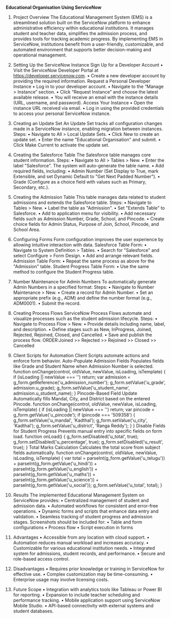 **Educational Organisation Using ServiceNow**

1. Project Overview
The Educational Management System (EMS) is a streamlined solution built on the ServiceNow platform to enhance administrative efficiency within educational institutions. It manages student and teacher data, simplifies the admission process, and provides tools for tracking academic progress. By implementing EMS in ServiceNow, institutions benefit from a user-friendly, customizable, and automated environment that supports better decision-making and operational management.

2. Setting Up the ServiceNow Instance
Sign Up for a Developer Account
•	Visit the ServiceNow Developer Portal at https://developer.servicenow.com.
•	Create a new developer account by providing the required information.
Request a Personal Developer Instance
•	Log in to your developer account.
•	Navigate to the “Manage > Instance” section.
•	Click “Request Instance” and choose the latest available release.
•	You will receive an email with the instance details (URL, username, and password).
Access Your Instance
•	Open the instance URL received via email.
•	Log in using the provided credentials to access your personal ServiceNow instance.
 
3. Creating an Update Set
An Update Set tracks all configuration changes made in a ServiceNow instance, enabling migration between instances.
Steps:
•	Navigate to All > Local Update Sets.
•	Click New to create an update set.
•	Enter the name "Educational Organisation" and submit.
•	Click Make Current to activate the update set.
 

4. Creating the Salesforce Table
The Salesforce table manages core student information.
Steps:
•	Navigate to All > Tables > New.
•	Enter the label "Salesforce". The system will auto-generate the table name.
•	Add required fields, including:
•	Admin Number (Set Display to True, mark Extensible, and set Dynamic Default to "Get Next Padded Number").
•	Grade (Configure as a choice field with values such as Primary, Secondary, etc.).
 

5. Creating the Admission Table
This table manages data related to student admissions and extends the Salesforce table.
Steps:
•	Navigate to Tables > New.
•	Label the table as "Admission".
•	Set "Extends Table" to Salesforce.
•	Add to application menu for visibility.
•	Add necessary fields such as Admission Number, Grade, School, and Pincode.
•	Create choice fields for Admin Status, Purpose of Join, School, Pincode, and School Area.
 

6. Configuring Forms
Form configuration improves the user experience by allowing intuitive interaction with data.
Salesforce Table Form:
•	Navigate to System Definition > Tables.
•	Search for "Salesforce" and select Configure > Form Design.
•	Add and arrange relevant fields.
Admission Table Form:
•	Repeat the same process as above for the "Admission" table.
Student Progress Table Form:
•	Use the same method to configure the Student Progress table.

7. Number Maintenance for Admin Numbers
To automatically generate Admin Numbers in a specified format:
Steps:
•	Navigate to Number Maintenance > New.
•	Create a record for Admin Number.
•	Set an appropriate prefix (e.g., ADM) and define the number format (e.g., ADM0001).
•	Submit the record.
 
8. Creating Process Flows
ServiceNow Process Flows automate and visualize processes such as the student admission lifecycle.
Steps:
•	Navigate to Process Flow > New.
•	Provide details including name, label, and description.
•	Define stages such as New, InProgress, Joined, Rejected, Rejoined, Closed, and Cancelled.
•	Save and publish the process flow.
ORDER:Joined >> Rejected >> Rejoined >> Closed >> Cancelled

9. Client Scripts for Automation
Client Scripts automate actions and enforce form behavior.
Auto-Populate Admission Fields
Populates fields like Grade and Student Name when Admission Number is selected.
function onChange(control, oldValue, newValue, isLoading, isTemplate) {
   if (isLoading || newValue === '') return;
   var admission = g_form.getReference('u_admission_number');
   g_form.setValue('u_grade', admission.u_grade);
   g_form.setValue('u_student_name', admission.u_student_name);
}
Pincode-Based Field Update
Automatically fills Mandal, City, and District based on the entered Pincode.
function onChange(control, oldValue, newValue, isLoading, isTemplate) {
   if (isLoading || newValue === '') return;
   var pincode = g_form.getValue('u_pincode');
   if (pincode === '509358') {
      g_form.setValue('u_mandal', 'Kadthal');
      g_form.setValue('u_city', 'Kadthal');
      g_form.setValue('u_district', 'Ranga Reddy');
   }
}
Disable Fields for Student Progress
Prevents manual entry into specific fields on form load.
function onLoad() {
   g_form.setDisabled('u_total', true);
   g_form.setDisabled('u_percentage', true);
   g_form.setDisabled('u_result', true);
}
Total Marks Calculation
Calculates the total score from subject fields automatically.
function onChange(control, oldValue, newValue, isLoading, isTemplate) {
   var total = parseInt(g_form.getValue('u_telugu')) +
               parseInt(g_form.getValue('u_hindi')) +
               parseInt(g_form.getValue('u_english')) +
               parseInt(g_form.getValue('u_maths')) +
               parseInt(g_form.getValue('u_science')) +
               parseInt(g_form.getValue('u_social'));
   g_form.setValue('u_total', total);
}

10. Results
The implemented Educational Management System on ServiceNow provides:
•	Centralized management of student and admission data.
•	Automated workflows for consistent and error-free operations.
•	Dynamic forms and scripts that enhance data entry and validation.
•	Seamless tracking of student progress and admission stages.
Screenshots should be included for:
•	Table and form configurations
•	Process flow
•	Script execution in forms
 
11. Advantages
•	Accessible from any location with cloud support.
•	Automation reduces manual workload and increases accuracy.
•	Customizable for various educational institution needs.
•	Integrated system for admissions, student records, and performance.
•	Secure and role-based access control.

12. Disadvantages
•	Requires prior knowledge or training in ServiceNow for effective use.
•	Complex customization may be time-consuming.
•	Enterprise usage may involve licensing costs.

13. Future Scope
•	Integration with analytics tools like Tableau or Power BI for reporting.
•	Expansion to include teacher scheduling and performance tracking.
•	Mobile application support using ServiceNow Mobile Studio.
•	API-based connectivity with external systems and student databases.



